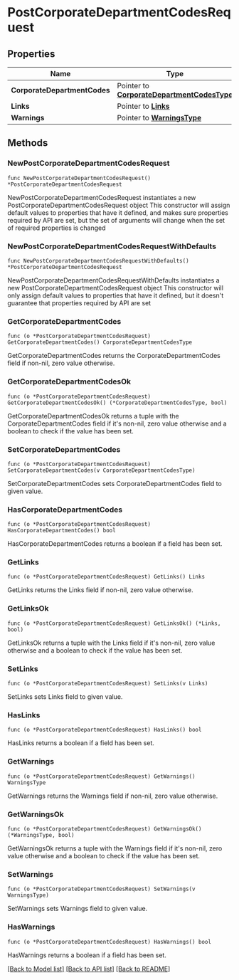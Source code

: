 # PostCorporateDepartmentCodesRequest

## Properties

Name | Type | Description | Notes
------------ | ------------- | ------------- | -------------
**CorporateDepartmentCodes** | Pointer to [**CorporateDepartmentCodesType**](CorporateDepartmentCodesType.md) |  | [optional] 
**Links** | Pointer to [**Links**](Links.md) |  | [optional] 
**Warnings** | Pointer to [**WarningsType**](WarningsType.md) |  | [optional] 

## Methods

### NewPostCorporateDepartmentCodesRequest

`func NewPostCorporateDepartmentCodesRequest() *PostCorporateDepartmentCodesRequest`

NewPostCorporateDepartmentCodesRequest instantiates a new PostCorporateDepartmentCodesRequest object
This constructor will assign default values to properties that have it defined,
and makes sure properties required by API are set, but the set of arguments
will change when the set of required properties is changed

### NewPostCorporateDepartmentCodesRequestWithDefaults

`func NewPostCorporateDepartmentCodesRequestWithDefaults() *PostCorporateDepartmentCodesRequest`

NewPostCorporateDepartmentCodesRequestWithDefaults instantiates a new PostCorporateDepartmentCodesRequest object
This constructor will only assign default values to properties that have it defined,
but it doesn't guarantee that properties required by API are set

### GetCorporateDepartmentCodes

`func (o *PostCorporateDepartmentCodesRequest) GetCorporateDepartmentCodes() CorporateDepartmentCodesType`

GetCorporateDepartmentCodes returns the CorporateDepartmentCodes field if non-nil, zero value otherwise.

### GetCorporateDepartmentCodesOk

`func (o *PostCorporateDepartmentCodesRequest) GetCorporateDepartmentCodesOk() (*CorporateDepartmentCodesType, bool)`

GetCorporateDepartmentCodesOk returns a tuple with the CorporateDepartmentCodes field if it's non-nil, zero value otherwise
and a boolean to check if the value has been set.

### SetCorporateDepartmentCodes

`func (o *PostCorporateDepartmentCodesRequest) SetCorporateDepartmentCodes(v CorporateDepartmentCodesType)`

SetCorporateDepartmentCodes sets CorporateDepartmentCodes field to given value.

### HasCorporateDepartmentCodes

`func (o *PostCorporateDepartmentCodesRequest) HasCorporateDepartmentCodes() bool`

HasCorporateDepartmentCodes returns a boolean if a field has been set.

### GetLinks

`func (o *PostCorporateDepartmentCodesRequest) GetLinks() Links`

GetLinks returns the Links field if non-nil, zero value otherwise.

### GetLinksOk

`func (o *PostCorporateDepartmentCodesRequest) GetLinksOk() (*Links, bool)`

GetLinksOk returns a tuple with the Links field if it's non-nil, zero value otherwise
and a boolean to check if the value has been set.

### SetLinks

`func (o *PostCorporateDepartmentCodesRequest) SetLinks(v Links)`

SetLinks sets Links field to given value.

### HasLinks

`func (o *PostCorporateDepartmentCodesRequest) HasLinks() bool`

HasLinks returns a boolean if a field has been set.

### GetWarnings

`func (o *PostCorporateDepartmentCodesRequest) GetWarnings() WarningsType`

GetWarnings returns the Warnings field if non-nil, zero value otherwise.

### GetWarningsOk

`func (o *PostCorporateDepartmentCodesRequest) GetWarningsOk() (*WarningsType, bool)`

GetWarningsOk returns a tuple with the Warnings field if it's non-nil, zero value otherwise
and a boolean to check if the value has been set.

### SetWarnings

`func (o *PostCorporateDepartmentCodesRequest) SetWarnings(v WarningsType)`

SetWarnings sets Warnings field to given value.

### HasWarnings

`func (o *PostCorporateDepartmentCodesRequest) HasWarnings() bool`

HasWarnings returns a boolean if a field has been set.


[[Back to Model list]](../README.md#documentation-for-models) [[Back to API list]](../README.md#documentation-for-api-endpoints) [[Back to README]](../README.md)


